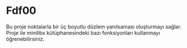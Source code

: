 # Fdf00
Bu proje noktalarla bir üç boyutlu düzlem yanılsaması oluşturmayı sağlar. Proje ile minilibx kütüphanesindeki bazı fonksiyonları kullanmayı öğrenebilirsiniz.
